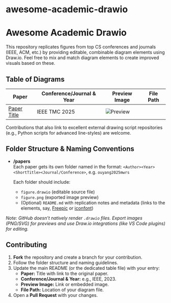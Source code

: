 # awesome-academic-drawio

# Awesome Academic Drawio

This repository replicates figures from top CS conferences and journals (IEEE, ACM, etc.) by providing editable, combinable diagram elements using Draw.io. Feel free to mix and match diagram elements to create improved visuals based on these.

## Table of Diagrams

| Paper | Conference/Journal & Year | Preview Image | File Path |
| ----- | ------------------------- | ------------- | --------- |
| [Paper Title](https://example.com) | IEEE TMC 2025 | ![Preview](papers/IEEE_2023_PaperID/figure.png) | [](/papers/IEEE_2023_PaperID/figure.drawio) |

Contributions that also link to excellent external drawing script repositories (e.g., Python scripts for advanced line-styles) are welcome.


## Folder Structure & Naming Conventions

- **/papers**  
  Each paper gets its own folder named in the format: `<Author><Year><ShortTitle><Journal/Conference>`, e.g. `ouyang2025mwrs`

  Each folder should include:
  - `figure.drawio` (editable source file)
  - `figure.png` (exported image preview)
  - (Optional) `README.md` with replication notes and metadata (links to the elements, say, [Freepic](https://www.freepik.com/) or [iconfont](https://www.iconfont.cn/))

*Note: GitHub doesn’t natively render `.drawio` files. Export images (PNG/SVG) for previews and use Draw.io integrations (like VS Code plugins) for editing.*

## Contributing

1. **Fork** the repository and create a branch for your contribution.
2. Follow the folder structure and naming guidelines.
3. Update the main README (or the dedicated table file) with your entry:
   - **Paper:** Title with link to the original paper.
   - **Conference/Journal & Year:** e.g., IEEE, 2023.
   - **Preview Image:** Link or embedded image.
   - **File Path:** Location of your diagram file.
4. Open a **Pull Request** with your changes.